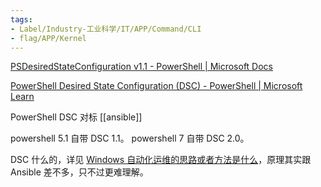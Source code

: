 ```yaml
---
tags:
- Label/Industry-工业科学/IT/APP/Command/CLI
- flag/APP/Kernel
---
```


[PSDesiredStateConfiguration v1.1 - PowerShell | Microsoft Docs](https://docs.microsoft.com/zh-cn/powershell/dsc/overview)

[PowerShell Desired State Configuration (DSC) - PowerShell | Microsoft Learn](https://learn.microsoft.com/en-us/powershell/scripting/dsc/overview)


PowerShell DSC 对标 [[ansible]]

powershell 5.1 自带 DSC 1.1。
powershell 7 自带 DSC 2.0。

DSC 什么的，详见 [Windows 自动化运维的思路或者方法是什么](https://www.zhihu.com/question/26130721)，原理其实跟 Ansible 差不多，只不过更难理解。
